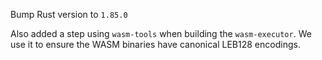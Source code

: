 Bump Rust version to `1.85.0`

Also added a step using `wasm-tools` when building the `wasm-executor`.
We use it to ensure the WASM binaries have canonical LEB128 encodings.
